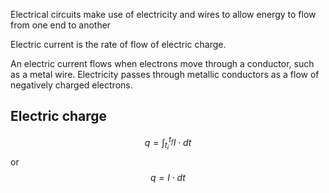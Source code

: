 Electrical circuits make use of electricity and wires to allow energy to flow from one end to another

Electric current is the rate of flow of electric charge.

An electric current flows when electrons move through a conductor, such as a metal wire.
Electricity passes through metallic conductors as a flow of negatively charged electrons.

## Electric charge
$$
q = \int_{t_{i}}^{t_{f}} I \cdot {d}t
$$
or 
$$
q = I \cdot {d}t
$$
